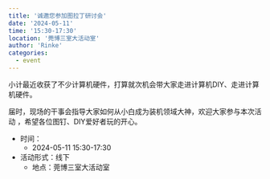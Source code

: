 ```yaml
---
title: '诚邀您参加图拉丁研讨会'
date: '2024-05-11'
time: '15:30-17:30'
location: '莞博三室大活动室'
author: 'Rinke'
categories:
  - event
---
```


小计最近收获了不少计算机硬件，打算就次机会带大家走进计算机DIY、走进计算机硬件。

届时，现场的干事会指导大家如何从小白成为装机领域大神，欢迎大家参与本次活动
，希望各位图钉、DIY爱好者玩的开心。

- 时间：
  - 2024-05-11 15:30-17:30
- 活动形式：线下
  - 地点：莞博三室大活动室
